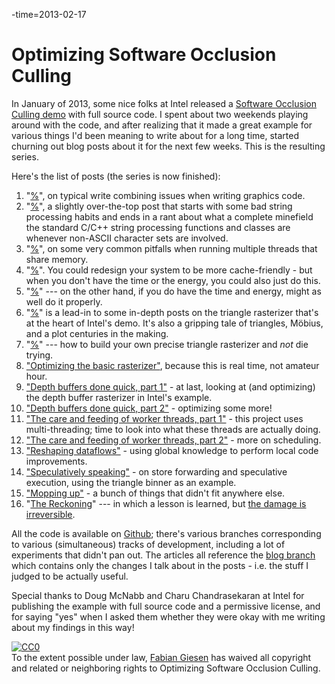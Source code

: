 -time=2013-02-17
# Optimizing Software Occlusion Culling

In January of 2013, some nice folks at Intel released a [Software Occlusion
Culling demo](http://software.intel.com/en-us/vcsource/samples/software-occlusion-culling)
with full source code. I spent about two weekends playing around with the code,
and after realizing that it made a great example for various things I'd been
meaning to write about for a long time, started churning out blog posts about
it for the next few weeks. This is the resulting series.

Here's the list of posts (the series is now finished):

1. "[%](*write_combining)", on typical write combining issues when writing graphics code.
2. "[%](*string_processing_rant)", a slightly over-the-top post that starts with some bad string processing habits and ends in a rant about what a complete minefield the standard C/C++ string processing functions and classes are whenever non-ASCII character sets are involved.
3. "[%](*cores_dont_share)", on some very common pitfalls when running multiple threads that share memory.
4. "[%](*fixing_cache_lazy)". You could redesign your system to be more cache-friendly - but when you don't have the time or the energy, you could also just do this.
5. "[%](*frustum_culling_turning_crank)" --- on the other hand, if you do have the time and energy, might as well do it properly.
6. "[%](*barycentric_conspiracy)" is a lead-in to some in-depth posts on the triangle rasterizer that's at the heart of Intel's demo. It's also a gripping tale of triangles, Möbius, and a plot centuries in the making.
7. "[%](*tri_rast_in_practice)" --- how to build your own precise triangle rasterizer and *not* die trying.
8. <a href="http://fgiesen.wordpress.com/2013/02/10/optimizing-the-basic-rasterizer/">"Optimizing the basic rasterizer"</a>, because this is real time, not amateur hour.
9. <a href="http://fgiesen.wordpress.com/2013/02/11/depth-buffers-done-quick-part/">"Depth buffers done quick, part 1"</a> - at last, looking at (and optimizing) the depth buffer rasterizer in Intel's example.
10. <a href="http://fgiesen.wordpress.com/2013/02/16/depth-buffers-done-quick-part-2/">"Depth buffers done quick, part 2"</a> - optimizing some more!
11. <a href="http://fgiesen.wordpress.com/2013/02/17/care-and-feeding-of-worker-threads-part-1/">"The care and feeding of worker threads, part 1"</a> - this project uses multi-threading; time to look into what these threads are actually doing.
12. <a href="http://fgiesen.wordpress.com/2013/02/25/the-care-and-feeding-of-worker-threads-part-2/">"The care and feeding of worker threads, part 2"</a> - more on scheduling.
13. <a href="http://fgiesen.wordpress.com/2013/02/28/reshaping-dataflows/">"Reshaping dataflows"</a> - using global knowledge to perform local code improvements.
14. <a href="http://fgiesen.wordpress.com/2013/03/04/speculatively-speaking/">"Speculatively speaking"</a> - on store forwarding and speculative execution, using the triangle binner as an example.
15. <a href="http://fgiesen.wordpress.com/2013/03/05/mopping-up/">"Mopping up"</a> - a bunch of things that didn't fit anywhere else.
16. "[The Reckoning](*occlusion_reckoning)" --- in which a lesson is learned, but [the damage is irreversible](http://www.alessonislearned.com/).

All the code is available on [Github](https://github.com/rygorous/intel_occlusion_cull/); there's
various branches corresponding to various (simultaneous) tracks of development,
including a lot of experiments that didn't pan out. The articles all reference
the [blog branch](https://github.com/rygorous/intel_occlusion_cull/tree/blog)
which contains only the changes I talk about in the posts - i.e. the
stuff I judged to be actually useful.

Special thanks to Doug McNabb and Charu Chandrasekaran at Intel for publishing
the example with full source code and a permissive license, and for saying
"yes" when I asked them whether they were okay with me writing about my
findings in this way!

<a rel="license" href="http://creativecommons.org/publicdomain/zero/1.0/">
<img src="http://i.creativecommons.org/p/zero/1.0/88x31.png" style="border-style:none;" alt="CC0">
</a>
<br>
To the extent possible under law,
<a rel="dct:publisher" href="http://blog.rygorous.org">
<span>Fabian Giesen</span></a>
has waived all copyright and related or neighboring rights to
<span>Optimizing Software Occlusion Culling</span>.

